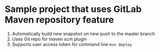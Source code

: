# Sample project that uses GitLab Maven repository feature


1. Automatically build new snapshot on new push to the master branch
2. Uses Git repo for maven scm plugin
3. Supports user access token for command line `mvn deploy`